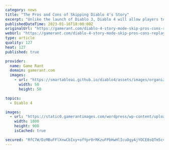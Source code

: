 ```yaml
---
category: news
title: "The Pros and Cons of Skipping Diablo 4's Story"
excerpt: "Unlike the launch of Diablo 3, Diablo 4 will allow players to skip the game's story mode, launching them straight into the open world's activities."
publishedDateTime: 2023-01-16T18:00:00Z
originalUrl: "https://gamerant.com/diablo-4-story-mode-skip-pros-cons-replayable-character-arcs/"
webUrl: "https://gamerant.com/diablo-4-story-mode-skip-pros-cons-replayable-character-arcs/"
type: article
quality: 127
heat: 127
published: true

provider:
  name: Game Rant
  domain: gamerant.com
  images:
    - url: "https://smartableai.github.io/diablo4/assets/images/organizations/gamerant.com-50x50.jpg"
      width: 50
      height: 50

topics:
  - Diablo 4

images:
  - url: "https://static0.gamerantimages.com/wordpress/wp-content/uploads/2023/01/diablo-4-demon-painting.jpg"
    width: 1800
    height: 900
    isCached: true

secured: "RfC7W/DzMBuFFlXnwCbIxy+ofYpr0rRKzuFPbHwHlIcuOgyAjYOCE8sQTm5cvXoEaJGb0kqsLvNxyQlVgBVEgtzqcrZBt9YH6z7cvIdI+koqHnL3PQ6wZQQJZKhkeGHqT+goiU1/QMgtxkc5WxERLSW2nKhY45WVLwVuhxAu90jRU1q9xMJk3+XKLwGj9vYQnBlrLVNeUUTZDRBtsVAd8bg3qOWoqJdRypIc9Uf5IPRoonraScyuaLPL7dfM7yuNaT17IY0tpP2iHEyveGV6lXzQ6QZUX+N6DscH3mw6aWPylSkNwMUjBW3VFnx3W1uqZUTavGj1qbztU1NqVVQcAhYm8p38rsLmFw5FhkOj6GA=;cee7JyVAYtrha0kAM1AmfA=="
---
```


